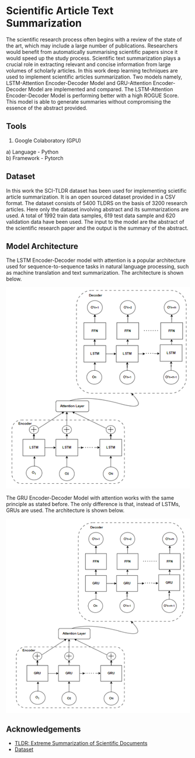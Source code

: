 
# Scientific Article Text Summarization

The scientific research process often begins with a
review of the state of the art, which may include a large number
of publications. Researchers would benefit from automatically
summarising scientific papers since it would speed up the study
process. Scientific text summarization plays a crucial role in
extracting relevant and concise information from large volumes
of scholarly articles. In this work deep learning techniques
are used to implement scientific articles summarization. Two
models namely, LSTM-Attention Encoder-Decoder Model and
GRU-Attention Encoder-Decoder Model are implemented and
compared. The LSTM-Attention Encoder-Decoder Model is performing better with a high ROGUE Score. This model is able
to generate summaries without compromising the essence of the
abstract provided.


## Tools
1) Google Colaboratory (GPU)


a) Language - Python   
b) Framework - Pytorch

## Dataset

In this work the SCI-TLDR dataset has been used for implementing scietific article summarization. It is an open sourced dataset provided in a CSV format. The dataset consists of 5400 TLDRS on the basis of 3200 research articles. Here only the dataset involving abstract and its summarizations are used. A total of 1992 train data samples, 619 test data sample and 620 validation data have been used. The input to the model are the abstract of the scientific research paper and the output is the summary of the abstract.

## Model Architecture

The LSTM Encoder-Decoder model with attention is a popular architecture used for sequence-to-sequence tasks in natural language
processing, such as machine translation and text summarization. The architecture is shown below.

![LSTM ENCODER-DECODER](LSTM_MODEL.PNG)

The GRU Encoder-Decoder Model with attention works with the same principle as stated before. The only difference is that, instead of
LSTMs, GRUs are used. The architecture is shown below.

![GRU ENCODER-DECODER](GRU_MODEL.PNG)

## Acknowledgements

 - [TLDR: Extreme Summarization of Scientific Documents](https://arxiv.org/abs/2004.15011)
 - [Dataset](https://github.com/allenai/scitldr)


